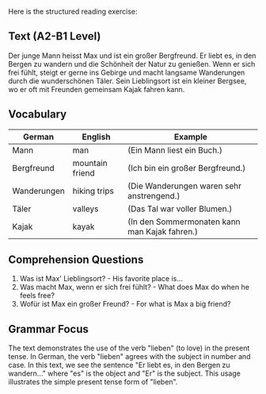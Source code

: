

Here is the structured reading exercise:

## Text (A2-B1 Level)
Der junge Mann heisst Max und ist ein großer Bergfreund. Er liebt es, in den Bergen zu wandern und die Schönheit der Natur zu genießen. Wenn er sich frei fühlt, steigt er gerne ins Gebirge und macht langsame Wanderungen durch die wunderschönen Täler. Sein Lieblingsort ist ein kleiner Bergsee, wo er oft mit Freunden gemeinsam Kajak fahren kann.

## Vocabulary
|German|English|Example|
|------|-------|-------|
|Mann|man|(Ein Mann liest ein Buch.)|
|Bergfreund|mountain friend|(Ich bin ein großer Bergfreund.)|
|Wanderungen|hiking trips|(Die Wanderungen waren sehr anstrengend.)|
|Täler|valleys|(Das Tal war voller Blumen.)|
|Kajak|kayak|(In den Sommermonaten kann man Kajak fahren.)|

## Comprehension Questions
1. Was ist Max' Lieblingsort? - His favorite place is...
2. Was macht Max, wenn er sich frei fühlt? - What does Max do when he feels free?
3. Wofür ist Max ein großer Freund? - For what is Max a big friend?

## Grammar Focus
The text demonstrates the use of the verb "lieben" (to love) in the present tense. In German, the verb "lieben" agrees with the subject in number and case. In this text, we see the sentence "Er liebt es, in den Bergen zu wandern..." where "es" is the object and "Er" is the subject. This usage illustrates the simple present tense form of "lieben".
